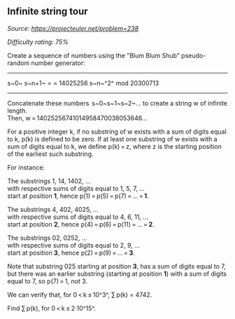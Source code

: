 Infinite string tour
--------------------

*Source: https://projecteuler.net/problem=238*


*Difficulty rating: 75%*

Create a sequence of numbers using the "Blum Blum Shub" pseudo-random
number generator:

  ------------------------ ------------------------ ------------------------
  s~0~                     s~n+1~
  =                        =
  14025256                 s~n~^2^ mod 20300713
  ------------------------ ------------------------ ------------------------

Concatenate these numbers  s~0~s~1~s~2~… to create a string w of
infinite length.\
 Then, w = 14025256741014958470038053646…

For a positive integer k, if no substring of w exists with a sum of
digits equal to k, p(k) is defined to be zero. If at least one substring
of w exists with a sum of digits equal to k, we define p(k) = z, where z
is the starting position of the earliest such substring.

For instance:

The substrings 1, 14, 1402, …\
 with respective sums of digits equal to 1, 5, 7, …\
 start at position **1**, hence p(1) = p(5) = p(7) = … = **1**.

The substrings 4, 402, 4025, …\
 with respective sums of digits equal to 4, 6, 11, …\
 start at position **2**, hence p(4) = p(6) = p(11) = … = **2**.

The substrings 02, 0252, …\
 with respective sums of digits equal to 2, 9, …\
 start at position **3**, hence p(2) = p(9) = … = **3**.

Note that substring 025 starting at position **3**, has a sum of digits
equal to 7, but there was an earlier substring (starting at position
**1**) with a sum of digits equal to 7, so p(7) = 1, *not* 3.

We can verify that, for 0 \< k ≤ 10^3^, ∑ p(k) = 4742.

Find ∑ p(k), for 0 \< k ≤ 2·10^15^.
